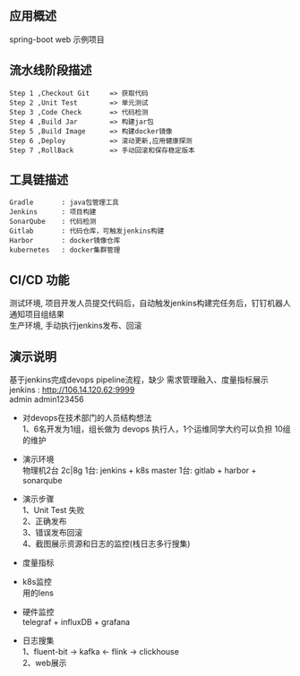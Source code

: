 ## 应用概述
spring-boot web 示例项目  

## 流水线阶段描述 
```
Step 1 ,Checkout Git     => 获取代码   
Step 2 ,Unit Test        => 单元测试
Step 3 ,Code Check       => 代码检测   
Step 4 ,Build Jar        => 构建jar包
Step 5 ,Build Image      => 构建docker镜像   
Step 6 ,Deploy           => 滚动更新,应用健康探测  
Step 7 ,RollBack         => 手动回滚和保存稳定版本       
```

## 工具链描述 
```
Gradle       : java包管理工具   
Jenkins      : 项目构建   
SonarQube    : 代码检测   
Gitlab       : 代码仓库，可触发jenkins构建   
Harbor       : docker镜像仓库   
kubernetes   : docker集群管理   
```
## CI/CD 功能
测试环境, 项目开发人员提交代码后，自动触发jenkins构建完任务后，钉钉机器人通知项目组结果   
生产环境, 手动执行jenkins发布、回滚  

## 演示说明
基于jenkins完成devops pipeline流程，缺少 需求管理融入、度量指标展示  
jenkins : http://106.14.120.62:9999    
admin admin123456   

* 对devops在技术部门的人员结构想法  
1、6名开发为1组，组长做为 devops 执行人，1个运维同学大约可以负担 10组的维护    

* 演示环境  
物理机2台 2c|8g
1台: jenkins + k8s master
1台: gitlab + harbor + sonarqube 

* 演示步骤  
1、Unit Test 失败  
2、正确发布  
3、错误发布回滚  
4、截图展示资源和日志的监控(栈日志多行搜集)  

* 度量指标  
- k8s监控  
用的lens   

- 硬件监控  
telegraf + influxDB + grafana  

- 日志搜集   
1、fluent-bit -> kafka <- flink -> clickhouse  
2、web展示  

